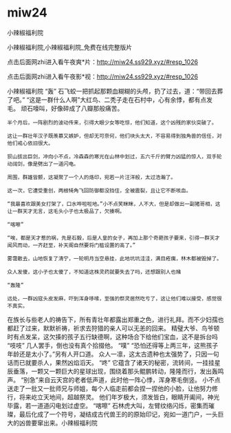 # miw24
小辣椒福利院

小辣椒福利院,小辣椒福利院_免费在线完整版片

点击后面网zhi进入看午夜爽*片：http://miw24.ss929.xyz/#resp_1026

点击后面网zhi进入看午夜影*视：http://miw24.ss929.xyz/#resp_1026

小辣椒福利院    “轰”    石飞蛟一把抓起那颗血糊糊的头颅，扔了过去，道：“带回去葬了吧。”    “这是一群什么人啊”大红鸟、二秃子走在石村中，心有余悸，都有点发毛。    顽石嚎叫，好像碎成了八瓣那般痛苦。

    半个月后，一阵剧烈的波动传来，引得大眼少女等吃惊，他们知道，这个凶残的家伙突破了。

    这让一群壮年汉子既羡慕又嫉妒，但却无可奈何，他们块头太大，不容易得到独角兽的信任，对他们戒心依旧很大。

    狈山拔出巨剑，冲向小不点，冷森森的寒光在山林中划过，五六千斤的臂力凶猛的惊人，双手轮动阔剑，像是劈出了一道闪电。

    周围，群雄皆颤，这凝聚了一个人的烙印，宛若一片汪洋般，太过浩瀚了。

    这一次，它遭受重创，两根犄角飞回防御都没挡住，全被震裂，且让它不断咳血。

    “我最喜欢跟美女打架了，口水哗啦啦地。”小不点笑眯眯，人不大，但是却做出一副猪哥相，这让一群天才无言，这毛头小子也太极品了，欠揍啊。

    “喀嚓”

    “唉，都是天才惹的祸，先是石毅，后是人皇的女子，再加上那个奇葩孩子要来，引得一群天才闻风而动，一齐赶至，补天阁自然要将门槛设置的高了。”

    雾霭散去，山地恢复了清宁，一轮明月当空悬挂，此地坑坑洼洼，满目疮痍，林木都被毁掉了。

    众人发傻，这小子也太傻了，不知道这株灵药就要失去了吗，还想跟别人也赌

    “轰隆”

    远处，一群凶寇头皮发麻，吓到浑身哆嗦，至强的祭灵居然吃亏了，这让他们难以接受，感觉很不真实。

在族长与些老人的祷告下，所有青壮年都露出郑重之色，进行礼拜。而不少妇孺也都赶了过来，默默祈祷，祈求去狩猎的亲人可以无恙的回来。    精璧大爷、鸟爷顿时有点发呆，这欠揍的孩子五行缺德啊，这种场合下给他们宝血，这不是拆台吗    “吱吱”    几人罢手，倒也没有真个拾掇他。    “噗”    “恐怕还得等上两三年，这熊孩子年龄还是太小了。”另有人开口道。    众人一凛，这太古遗种也太强势了，只因一句话而已就要杀人，果然凶焰滔天。    “咚”    它蕴含了诸天的秘密，流转间，一挂挂星辰垂落，一颗又一颗巨大的星球出现，围绕着那头鲲鹏转动，隆隆而行，发出轰鸣声。    “别急”来自云天宫的老者低声道，此时他一阵心悸，浑身寒毛倒竖。    小不点送走了一批又一批师兄与师姐，每个人临走前都会捏一捏他的小脸，让他努力修行，将来屹立天地间，超越祭灵。    他们年岁极大，须发皆白，眼睛开阖间，神光毕露，若一道道闪电划过虚空。    “喀嚓”    石林虎大叫，左臂纹络闪烁，密集而璀璨，最后化成了一个符号，凝结成古代兽王的的原始印记，宛如一道门户，一头巨大的凶兽要窜出来。小辣椒福利院
